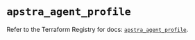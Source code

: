# `apstra_agent_profile`

Refer to the Terraform Registry for docs: [`apstra_agent_profile`](https://registry.terraform.io/providers/juniper/apstra/0.94.0/docs/resources/agent_profile).

